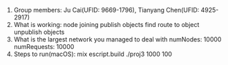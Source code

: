 1. Group members: Ju Cai(UFID: 9669-1796), Tianyang Chen(UFID: 4925-2917)
2. What is working:
	node joining 
 	publish objects
	find route to object
	unpublish objects
3. What is the largest network you managed to deal with
	numNodes: 10000
	numRequests: 10000
4. Steps to run(macOS): 
   mix escript.build
   ./proj3 1000 100             

